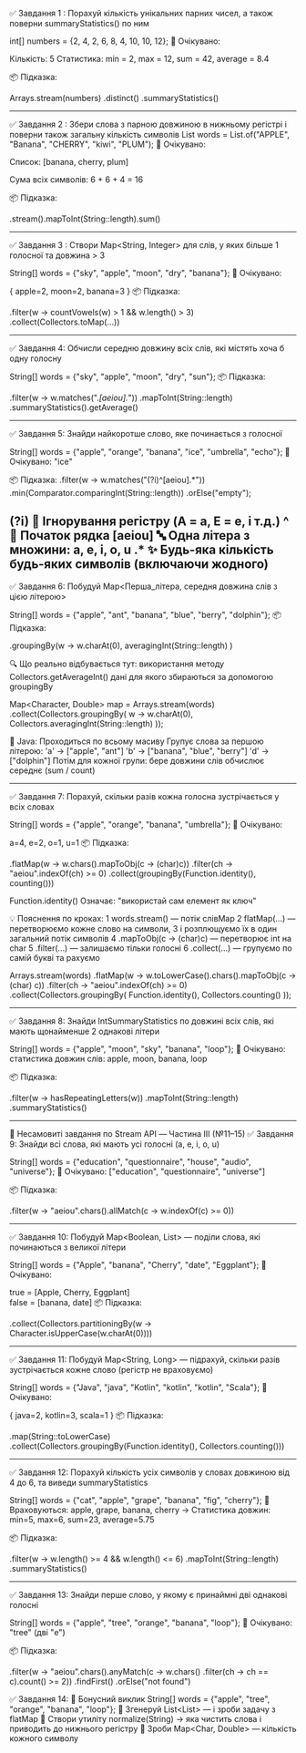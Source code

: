 ✅ Завдання 1 : Порахуй кількість 
унікальних парних чисел, 
а також поверни summaryStatistics() по ним

int[] numbers = {2, 4, 2, 6, 8, 4, 10, 10, 12};
🧪 Очікувано:

Кількість: 5
Статистика: min = 2, max = 12, sum = 42, average = 8.4

📦 Підказка:

Arrays.stream(numbers)
.distinct()
.summaryStatistics()

---------------------------------------------------------------

✅ Завдання 2 : Збери слова з парною довжиною
в нижньому регістрі і поверни також загальну 
кількість символів
List<String> words = List.of("APPLE", 
"Banana", "CHERRY", "kiwi", "PLUM");
🧪 Очікувано:

Список: [banana, cherry, plum]

Сума всіх символів: 6 + 6 + 4 = 16

📦 Підказка:

.stream().mapToInt(String::length).sum()

---------------------------------------------------------------

✅ Завдання 3 : Створи Map<String, Integer> для слів,
у яких більше 1 голосної та довжина > 3

String[] words = {"sky", "apple", "moon", "dry", "banana"};
🧪 Очікувано:

{
apple=2,
moon=2,
banana=3
}
📦 Підказка:

.filter(w -> countVowels(w) > 1 && w.length() > 3)
.collect(Collectors.toMap(...))

---------------------------------------------------------------

✅ Завдання 4: Обчисли середню довжину всіх слів, 
які містять хоча б одну голосну

String[] words = {"sky", "apple", "moon", 
"dry", "sun"};
📦 Підказка:

.filter(w -> w.matches(".*[aeiou].*"))
.mapToInt(String::length)
.summaryStatistics().getAverage()

---------------------------------------------------------------

✅ Завдання 5: Знайди найкоротше слово,
яке починається з голосної

String[] words = {"apple", "orange", "banana",
"ice", "umbrella", "echo"};
🧪 Очікувано: "ice"

📦 Підказка:
.filter(w -> w.matches("(?i)^[aeiou].*"))
.min(Comparator.comparingInt(String::length))
.orElse("empty");

(?i)	🔧 Ігнорування регістру (A = a, E = e, і т.д.)
^	📍 Початок рядка
[aeiou]	🔤 Одна літера з множини: a, e, i, o, u
.*	✨ Будь-яка кількість будь-яких символів (включаючи жодного)
--------------------------------------------------------------

✅ Завдання 6: Побудуй Map<Перша_літера, 
середня довжина слів з цією літерою>

String[] words = {"apple", "ant", "banana", "blue", "berry", "dolphin"};
📦 Підказка:

.groupingBy(w -> w.charAt(0),
averagingInt(String::length)
)


🔍 Що реально відбувається тут: 
використання методу Collectors.getAverageInt() 
дані для якого збираються за допомогою groupingBy 

Map<Character, Double> map = Arrays.stream(words)
.collect(Collectors.groupingBy(
w -> w.charAt(0),
Collectors.averagingInt(String::length)
));

🔸 Java:
Проходиться по всьому масиву
Групує слова за першою літерою:
'a' → ["apple", "ant"]
'b' → ["banana", "blue", "berry"]
'd' → ["dolphin"]
Потім для кожної групи:
бере довжини слів
обчислює середнє (sum / count)

---------------------------------------------------------------

✅ Завдання 7: Порахуй, скільки разів кожна голосна 
зустрічається у всіх словах

String[] words = {"apple", "orange", "banana", "umbrella"};
🧪 Очікувано:

a=4, e=2, o=1, u=1
📦 Підказка:

.flatMap(w -> w.chars().mapToObj(c -> (char)c))
.filter(ch -> "aeiou".indexOf(ch) >= 0)
.collect(groupingBy(Function.identity(), counting()))

Function.identity() Означає: "використай сам елемент як ключ"

💡 Пояснення по кроках:
1 words.stream() — потік слівMap
2 flatMap(...) — перетворюємо кожне слово на символи,
3 і розплющуємо їх в один загальний потік символів
4 .mapToObj(c -> (char)c) — перетворює int на char
5 .filter(...) — залишаємо тільки голосні
6 .collect(...) — групуємо по самій букві та рахуємо

Arrays.stream(words)
.flatMap(w -> w.toLowerCase().chars().mapToObj(c -> (char) c))
.filter(ch -> "aeiou".indexOf(ch) >= 0)
.collect(Collectors.groupingBy(
Function.identity(),
Collectors.counting()
));

---------------------------------------------------------------

✅ Завдання 8: Знайди IntSummaryStatistics
по довжині всіх слів, які мають щонайменше 2 однакові літери

String[] words = {"apple", "moon", "sky", "banana", "loop"};
🧪 Очікувано: статистика довжин слів: apple, moon, banana, loop

📦 Підказка:

.filter(w -> hasRepeatingLetters(w))
.mapToInt(String::length)
.summaryStatistics()

------------------------------------------------------------

🚀 Несамовиті завдання по Stream API — Частина III (№11–15)
✅ Завдання 9: Знайди всі слова, які мають усі голосні (a, e, i, o, u)

String[] words = {"education", "questionnaire", "house", "audio", "universe"};
🧪 Очікувано: ["education", "questionnaire", "universe"]

📦 Підказка:

.filter(w -> "aeiou".chars().allMatch(c -> w.indexOf(c) >= 0))
          
---------------------------------------------------------------

✅ Завдання 10: Побудуй Map<Boolean, List<String>> — поділи слова, 
які починаються з великої літери

String[] words = {"Apple", "banana", "Cherry", "date", "Eggplant"};
🧪 Очікувано:

true  = [Apple, Cherry, Eggplant]  
false = [banana, date]
📦 Підказка:

.collect(Collectors.partitioningBy(w -> Character.isUpperCase(w.charAt(0))))

---------------------------------------------------------------

✅ Завдання 11: Побудуй Map<String, Long> — підрахуй, 
скільки разів зустрічається кожне слово (регістр не враховуємо)

String[] words = {"Java", "java", "Kotlin", "kotlin", "kotlin", "Scala"};
🧪 Очікувано:

{
java=2,
kotlin=3,
scala=1
}
📦 Підказка:

.map(String::toLowerCase)
.collect(Collectors.groupingBy(Function.identity(), Collectors.counting()))

---------------------------------------------------------------

✅ Завдання 12: Порахуй кількість усіх символів у 
словах довжиною від 4 до 6, та виведи summaryStatistics

String[] words = {"cat", "apple", "grape", "banana", "fig", "cherry"};
🧪 Враховуються: apple, grape, banana, cherry
→ Статистика довжин: min=5, max=6, sum=23, average=5.75

📦 Підказка:

.filter(w -> w.length() >= 4 && w.length() <= 6)
.mapToInt(String::length)
.summaryStatistics()

---------------------------------------------------------------

✅ Завдання 13: Знайди перше слово, у якому є принаймні дві однакові голосні

String[] words = {"apple", "tree", "orange", "banana", "loop"};
🧪 Очікувано: "tree" (дві "e")

📦 Підказка:

.filter(w -> "aeiou".chars().anyMatch(c -> w.chars()
.filter(ch -> ch == c).count() >= 2))
.findFirst()
.orElse("not found")

✅ Завдання 14: 🧠 Бонусний виклик
String[] words = {"apple", "tree", "orange", "banana", "loop"};
🔹 Згенеруй List<List<Integer>> — і зроби задачу з flatMap
🔹 Створи утиліту normalize(String) → яка чистить 
слова і приводить до нижнього регістру
🔹 Зроби Map<Char, Double> — кількість кожного символу